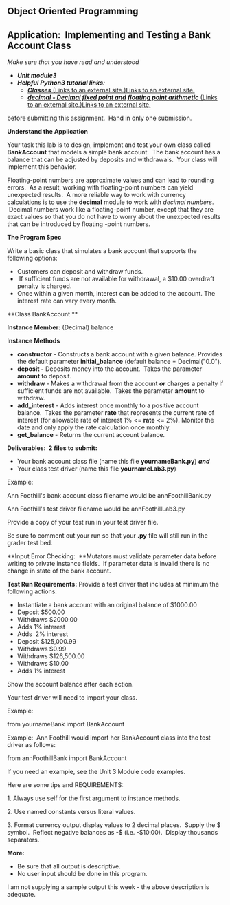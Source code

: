 Object Oriented Programming
---------------------------

Application:  Implementing and Testing a Bank Account Class
-----------------------------------------------------------

_Make sure that you have read and understood_

*   **_Unit module3_**
*   **_Helpful Python3 tutorial links:_**
    *   [**_Classes_** (Links to an external site.)Links to an external site.](https://docs.python.org/3/tutorial/classes.html)
    *   [**_decimal - Decimal fixed point and floating point arithmetic_** (Links to an external site.)Links to an external site.](https://docs.python.org/3/library/decimal.html)

before submitting this assignment.  Hand in only one submission.

**Understand the Application**

Your task this lab is to design, implement and test your own class called **BankAccount** that models a simple bank account.  The bank account has a balance that can be adjusted by deposits and withdrawals.  Your class will implement this behavior.

Floating-point numbers are approximate values and can lead to rounding errors.  As a result, working with floating-point numbers can yield unexpected results.  A more reliable way to work with currency calculations is to use the **decimal** module to work with _decimal numbers_.  Decimal numbers work like a floating-point number, except that they are exact values so that you do not have to worry about the unexpected results that can be introduced by floating -point numbers.  

**The Program Spec**

Write a basic class that simulates a bank account that supports the following options:

*   Customers can deposit and withdraw funds.
*    If sufficient funds are not available for withdrawal, a $10.00 overdraft penalty is charged.
*   Once within a given month, interest can be added to the account. The interest rate can vary every month.

**Class BankAccount **

**Instance Member:** (Decimal) balance

I**nstance Methods**

*   **constructor** - Constructs a bank account with a given balance. Provides the default parameter **initial\_balance** (default balance = Decimal("0.0").
*   **deposit -** Deposits money into the account.  Takes the parameter **amount** to deposit. 
*   **withdraw** - Makes a withdrawal from the account **_or_** charges a penalty if sufficient funds are not available.  Takes the parameter **amount** to withdraw.
*   **add\_interest** - Adds interest once monthly to a positive account balance.  Takes the parameter **rate** that represents the current rate of interest (for allowable rate of interest 1% <= **rate** <= 2%). Monitor the date and only apply the rate calculation once monthly.
*   **get\_balance** - Returns the current account balance.

**Deliverables:  2 files to submit:**

*   Your bank account class file (name this file **yournameBank.py**) **_and_**
*   Your class test driver (name this file **yournameLab3.py**) 

Example:  

Ann Foothill's bank account class filename would be annFoothillBank.py  

Ann Foothill's test driver filename would be annFoothillLab3.py

Provide a copy of your test run in your test driver file.

Be sure to comment out your run so that your **.py** file will still run in the grader test bed.  

**Input Error Checking:  **Mutators must validate parameter data before writing to private instance fields.  If parameter data is invalid there is no change in state of the bank account.

**Test Run Requirements:** Provide a test driver that includes at minimum the following actions:

*   Instantiate a bank account with an original balance of $1000.00
*   Deposit $500.00
*   Withdraws $2000.00
*   Adds 1% interest 
*   Adds  2% interest
*   Deposit $125,000.99
*   Withdraws $0.99
*   Withdraws $126,500.00
*   Withdraws $10.00
*   Adds 1% interest

Show the account balance after each action.

Your test driver will need to import your class.

Example:

from yournameBank import BankAccount

Example:  Ann Foothill would import her BankAccount class into the test driver as follows:

from annFoothillBank import BankAccount

If you need an example, see the Unit 3 Module code examples.

Here are some tips and REQUIREMENTS:

1. Always use self for the first argument to instance methods.

2\. Use named constants versus literal values.  

3\. Format currency output display values to 2 decimal places.  Supply the $ symbol.  Reflect negative balances as -$ (i.e. -$10.00).  Display thousands separators.

**More:**

*   Be sure that all output is descriptive.  
*   No user input should be done in this program.

I am not supplying a sample output this week - the above description is adequate.